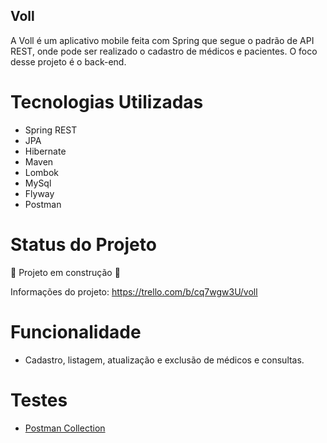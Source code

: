 ## Voll
A Voll é um aplicativo mobile feita com Spring que segue o padrão de API REST, onde pode ser realizado o cadastro de médicos e pacientes. O foco desse projeto é o back-end.

# Tecnologias Utilizadas
* Spring REST
* JPA
* Hibernate
* Maven
* Lombok
* MySql
* Flyway
* Postman

# Status do Projeto
:construction: Projeto em construção :construction:

Informações do projeto: https://trello.com/b/cq7wgw3U/voll

# Funcionalidade
* Cadastro, listagem, atualização e exclusão de médicos e consultas.

# Testes
* [Postman Collection](https://elements.getpostman.com/redirect?entityId=21644760-6318d039-0138-4267-9eec-7f35ac8612f7&entityType=collection)
